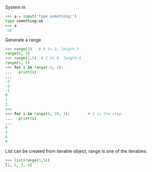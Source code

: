 
System in
```python
>>> a = input('type something:')
type something:ok
>>> a
'ok'
```

Generate a range
```python
>>> range(3)   # 0 to 2, length 3
range(0, 3)
>>> range(1,5)  # 1 to 4, length 4
range(1, 5)
>>> for i in range(-3, 3):
...   print(i)
...
-3
-2
-1
0
1
2
>>>
>>> for i in range(0, 10, 3):        # 3 is the step
...   print(i)
...
0
3
6
9
```

List can be created from iterable object, range is one of the iterables.
```python
>>> list(range(1,5))
[1, 2, 3, 4]
```
